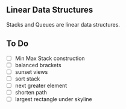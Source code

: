 
## Linear Data Structures

Stacks and Queues are linear data structures.

## To Do

- [ ] Min Max Stack construction
- [ ] balanced brackets
- [ ] sunset views
- [ ] sort stack
- [ ] next greater element
- [ ] shorten path
- [ ] largest rectangle under skyline
